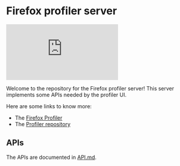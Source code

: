 # Firefox profiler server
[![Matrix][matrix-badge]][matrix]

Welcome to the repository for the Firefox profiler server! This server
implements some APIs needed by the profiler UI.

Here are some links to know more:
* The [Firefox Profiler]
* The [Profiler repository]

## APIs

The APIs are documented in [API.md](./API.md).

[matrix]: https://chat.mozilla.org/#/room/#profiler:mozilla.org
<!-- chat.mozilla.org's "real" server is mozilla.modular.im. -->
[matrix-badge]: https://img.shields.io/matrix/profiler:mozilla.org?server_fqdn=mozilla.modular.im&label=matrix
[Firefox Profiler]: https://profiler.firefox.com/
[Profiler repository]: https://github.com/firefox-devtools/profiler/
